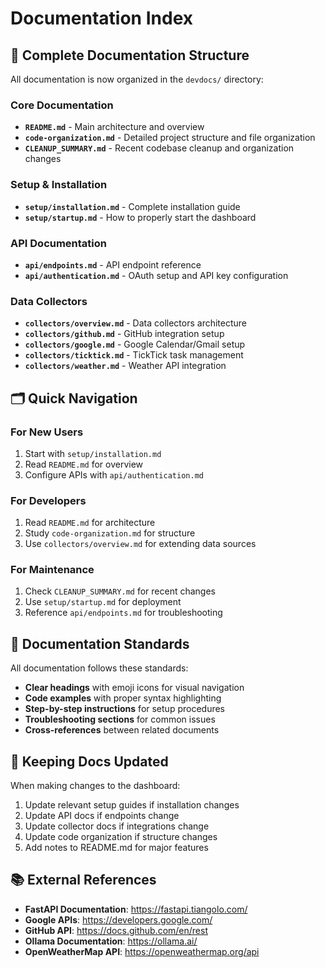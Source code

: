 # Documentation Index

## 📁 Complete Documentation Structure

All documentation is now organized in the `devdocs/` directory:

### Core Documentation
- **`README.md`** - Main architecture and overview
- **`code-organization.md`** - Detailed project structure and file organization  
- **`CLEANUP_SUMMARY.md`** - Recent codebase cleanup and organization changes

### Setup & Installation
- **`setup/installation.md`** - Complete installation guide
- **`setup/startup.md`** - How to properly start the dashboard

### API Documentation  
- **`api/endpoints.md`** - API endpoint reference
- **`api/authentication.md`** - OAuth setup and API key configuration

### Data Collectors
- **`collectors/overview.md`** - Data collectors architecture
- **`collectors/github.md`** - GitHub integration setup
- **`collectors/google.md`** - Google Calendar/Gmail setup
- **`collectors/ticktick.md`** - TickTick task management
- **`collectors/weather.md`** - Weather API integration

## 🗂️ Quick Navigation

### For New Users
1. Start with `setup/installation.md`
2. Read `README.md` for overview
3. Configure APIs with `api/authentication.md`

### For Developers
1. Read `README.md` for architecture
2. Study `code-organization.md` for structure
3. Use `collectors/overview.md` for extending data sources

### For Maintenance
1. Check `CLEANUP_SUMMARY.md` for recent changes
2. Use `setup/startup.md` for deployment
3. Reference `api/endpoints.md` for troubleshooting

## 📝 Documentation Standards

All documentation follows these standards:
- **Clear headings** with emoji icons for visual navigation
- **Code examples** with proper syntax highlighting
- **Step-by-step instructions** for setup procedures
- **Troubleshooting sections** for common issues
- **Cross-references** between related documents

## 🔄 Keeping Docs Updated

When making changes to the dashboard:
1. Update relevant setup guides if installation changes
2. Update API docs if endpoints change
3. Update collector docs if integrations change
4. Update code organization if structure changes
5. Add notes to README.md for major features

## 📚 External References

- **FastAPI Documentation**: https://fastapi.tiangolo.com/
- **Google APIs**: https://developers.google.com/
- **GitHub API**: https://docs.github.com/en/rest
- **Ollama Documentation**: https://ollama.ai/
- **OpenWeatherMap API**: https://openweathermap.org/api
